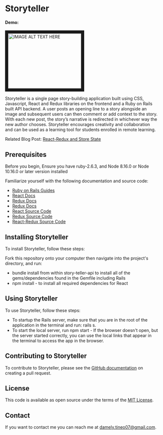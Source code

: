 # Storyteller
#### Demo:
<a href="https://youtu.be/ip-35dBWi04
" target="_blank"><img src="https://i9.ytimg.com/vi/ip-35dBWi04/mq3.jpg?sqp=COyNz4MG&rs=AOn4CLAZ8R-OApIEn1zqtkXcHffhcOXOWg"
alt="IMAGE ALT TEXT HERE" width="240" height="180" border="10" /></a>

Storyteller is a single page story-building application built using CSS, Javascript, React and Redux libraries on the frontend and a Ruby on Rails built API backend. A user posts an opening line to a story alongside an image and subsequent users can then comment or add context to the story. With each new post, the story’s narrative is redirected in whichever way the new author chooses. Storyteller encourages creativity and collaboration and can be used as a learning tool for students enrolled in remote learning.

Related Blog Post: 
[React-Redux and Store State](https://mely07.github.io/react-redux_and_store_state)

## Prerequisites
Before you begin, Ensure you have ruby-2.6.3, and Node 8.16.0 or Node 10.16.0 or later version installed

Familiarize yourself with the following documentation and source code:
* [Ruby on Rails Guides](https://guides.rubyonrails.org/)
* [React Docs](https://reactjs.org/)
* [Redux Docs](https://redux.js.org/)
* [Redux Docs](https://redux.js.org/)
* [React Source Code](https://github.com/facebook/react/tree/master/packages/react/src)
* [Redux Source Code](https://github.com/reduxjs/redux/tree/master/src)
* [React-Redux Source Code](https://github.com/reduxjs/react-redux/tree/master/src/connect)

## Installing Storyteller
To install Storyteller, follow these steps:

Fork this repository onto your computer then navigate into the project's directory, and run:
- bundle install from within story-teller-api to install all of the gems/dependencies found in the Gemfile including Rails
- npm install - to install all required dependencies for React

## Using Storyteller
To use Storyteller, follow these steps:
- To startup the Rails server, make sure that you are in the root of the application in the terminal and run: rails s.
- To start the local server, run npm start - If the browser doesn't open, but the server started correctly, you can use the local links that appear in the terminal to access the app in the browser.  

## Contributing to Storyteller
To contribute to Storyteller, please see the [GitHub documentation](https://help.github.com/en/github/collaborating-with-issues-and-pull-requests/creating-a-pull-request) on creating a pull request.

## License
This code is available as open source under the terms of the [MIT License](https://opensource.org/licenses/MIT). 

## Contact
If you want to contact me you can reach me at damely.tineo07@gmail.com.
